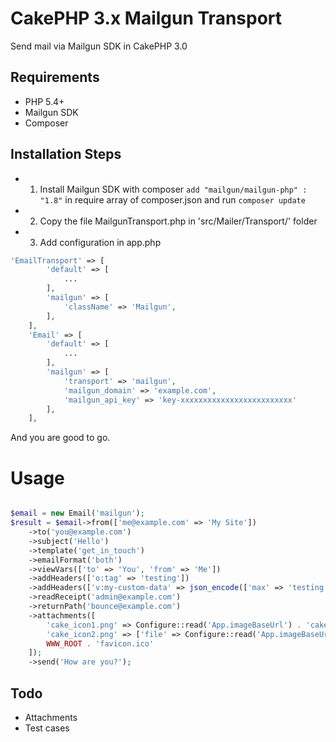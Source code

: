 # CakePHP 3.x Mailgun Transport

Send mail via Mailgun SDK in CakePHP 3.0

## Requirements

* PHP 5.4+
* Mailgun SDK
* Composer

## Installation Steps

* 1) Install Mailgun SDK with composer `add "mailgun/mailgun-php" : "1.8"` in require array of composer.json and run `composer update`
* 2) Copy the file MailgunTransport.php in 'src/Mailer/Transport/' folder
* 3) Add configuration in app.php

```php
'EmailTransport' => [
		'default' => [
			...
		],
		'mailgun' => [
			'className' => 'Mailgun',
		],
	],
	'Email' => [
		'default' => [
			...
		],
		'mailgun' => [
			'transport' => 'mailgun',
			'mailgun_domain' => 'example.com',
			'mailgun_api_key' => 'key-xxxxxxxxxxxxxxxxxxxxxxxxx'
		],
	],
```

And you are good to go.

# Usage

```php

$email = new Email('mailgun');
$result = $email->from(['me@example.com' => 'My Site'])
	->to('you@example.com')
	->subject('Hello')
	->template('get_in_touch')
	->emailFormat('both')
	->viewVars(['to' => 'You', 'from' => 'Me'])
	->addHeaders(['o:tag' => 'testing'])
	->addHeaders(['v:my-custom-data' => json_encode(['max' => 'testing'])])
	->readReceipt('admin@example.com')
	->returnPath('bounce@example.com')
	->attachments([
		'cake_icon1.png' => Configure::read('App.imageBaseUrl') . 'cake.icon.png',
		'cake_icon2.png' => ['file' => Configure::read('App.imageBaseUrl') . 'cake.icon.png'],
		WWW_ROOT . 'favicon.ico'
	]);
	->send('How are you?');

```

## Todo

* Attachments
* Test cases
